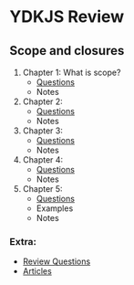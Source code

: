 # YDKJS Review

## Scope and closures

1. Chapter 1: What is scope?
    - [Questions](scope-closures/chapter1/Questions.md)
    - Notes
2. Chapter 2:
    - [Questions](scope-closures/chapter2/Questions.md)
    - Notes
3. Chapter 3:
    - [Questions](scope-closures/chapter3/Questions.md)
    - Notes
4. Chapter 4:
    - [Questions](scope-closures/chapter4/Questions.md)
    - Notes
5. Chapter 5:
    - [Questions](scope-closures/chapter5/Questions.md)
    - Examples
    - Notes

### Extra:

-   [Review Questions](scope-closures/ReviewQuestions.md)
-   [Articles](scope-closures/Articles.md)
